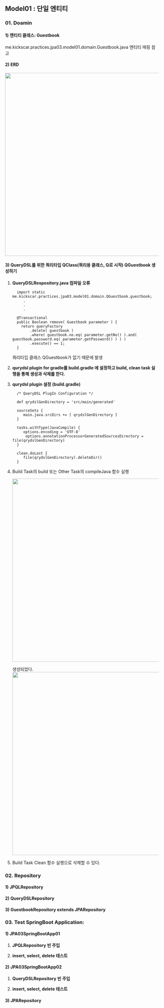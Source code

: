 ## Model01 : 단일 엔티티


### 01. Doamin

#### 1) 엔티티 클래스: Guestbook
   me.kickscar.practices.jpa03.model01.domain.Guestbook.java 엔티티 매핑 참고  
   
#### 2) ERD 
   <img src="http://assets.kickscar.me:8080/markdown/jpa-practices/30001.png" width="600px" />
   <br/>

#### 3) QueryDSL를 위한 쿼리타입 QClass(쿼리용 클래스, Q로 시작) QGuestbook 생성하기

  1. __QueryDSLRespository.java 컴파일 오류__  
     
     ```
       import static me.kickscar.practices.jpa03.model01.domain.QGuestbook.guestbook;  
          .  
          .  
          .  
 
       @Transactional
       public Boolean remove( Guestbook parameter ) {
         return queryFactory
             .delete( guestbook )
             .where( guestbook.no.eq( parameter.getNo() ).and( guestbook.password.eq( parameter.getPassword() ) ) )
             .execute() == 1;
       }
     ```
       
     쿼리타입 클래스 QGuestbook가 없기 때문에 발생
  
  2. __qurydsl plugin for gradle를 build.gradle 에 설정하고 build, clean task 실행을 통해 생성과 삭제를 한다.__ 
  
  3. __qurydsl plugin 설정 (build.gradle)__
  
     ```
       /* QueryDSL PlugIn Configuration */

       def qrydslGenDirectory = 'src/main/generated'

       sourceSets {
          main.java.srcDirs += [ qrydslGenDirectory ]
       }

       tasks.withType(JavaCompile) {
          options.encoding = 'UTF-8'
           options.annotationProcessorGeneratedSourcesDirectory = file(qrydslGenDirectory)
       }

       clean.doLast {
          file(qrydslGenDirectory).deleteDir()
       }  
     ```

  3. Build Task의 build 또는 Other Task의 compileJava 함수 실행
 
     <img src="http://assets.kickscar.me:8080/markdown/jpa-practices/30002.png" width="600px" />
     <br/>

     생성되었다.  
     <img src="http://assets.kickscar.me:8080/markdown/jpa-practices/30003.png" width="600px" />
     <br/>
       
  
  4. Build Task Clean 함수 실행으로 삭제할 수 있다.
  
  

### 02. Repository

#### 1) JPQLRepository

#### 2) QueryDSLRepository

#### 3) GuestbookRepository extends JPARepository


### 03. Test SpringBoot Application:

#### 1) JPA03SpringBootApp01
  
  1. __JPQLRepository 빈 주입__
  
  2. __insert, select, delete 테스트__ 


#### 2) JPA03SpringBootApp02

  1. __QueryDSLRepository 빈 주입__

  2. __insert, select, delete 테스트__ 


#### 3) JPARepository